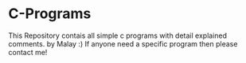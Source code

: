 # C-Programs
This Repository contais all simple c programs with detail explained comments.
by Malay :)
If anyone need a specific program then please contact me!
